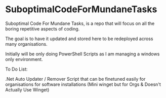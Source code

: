 # SuboptimalCodeForMundaneTasks
Suboptimal Code For Mundane Tasks, is a repo that will focus on all the boring repetitive aspects of coding. 

The goal is to have it updated and stored here to be redeployed across many organisations. 

Initially will be only doing PowerShell Scripts as I am managing a windows only environment. 





To Do List: 

.Net Auto Updater / Remover 
Script that can be finetuned easily for organisations for software installations (Mini winget but for Orgs & Doesn't Actually Use Winget)
